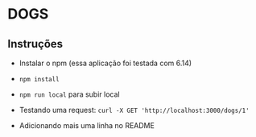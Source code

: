 # DOGS

## Instruções

- Instalar o npm (essa aplicação foi testada com 6.14)
- `npm install`
- `npm run local` para subir local
- Testando uma request: `curl -X GET 'http://localhost:3000/dogs/1'` 

- Adicionando mais uma linha no README
